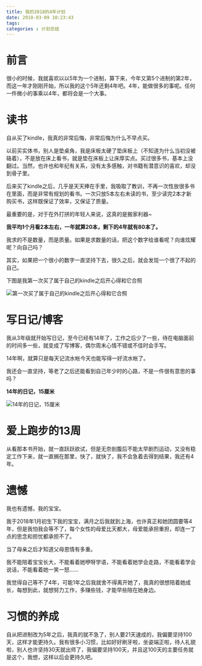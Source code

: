 ```yaml
---
title: 我的2018的4年计划
date: 2018-03-09 10:23:43
tags:
categories : 计划总结
---
```


# 前言

很小的时候，我就喜欢以以5年为一个进制，算下来，今年又第5个进制的第2年，而这一年才刚刚开始，所以我的这个5年还剩4年吧。4年，能做很多的事呢。任何一件微小的事乘以4年，都将会是一个大事。



# 读书

自从买了kindle，我真的非常后悔，非常后悔为什么不早点买。

以前买实体书，别人是垫桌角，我是床板太硬了垫床板上（不知道为什么当初没被硌着），不是放在床上看书，就是垫在床板上让床厚实点。买过很多书，基本上没翻过。当然，也许也和年纪有关系，没有太多感触，对书籍有潜意识的喜欢，却没到骨子里。

后来买了kindle之后，几乎是天天捧在手里，我吸取了教训，不再一次性放很多书在里面，而是非常有规划的看书。一次只放5本左右未读的书，至少读完2本才新购买书，这样既保证了效率，又保证了质量。

最重要的是，对于在外打拼的年轻人来说，这真的是搬家利器~

**我平均1个月看2本左右，一年就算20本，剩下的4年就有80本了。**

我求的不是数量，而是质量。如果是求数量的话，把这个数字给谁看呢？向谁炫耀呢？向自己吗？

其实，如果把一个很小的数字一直坚持下去，很久之后，就会发现一个很了不起的自己。

下图是我第一次买了属于自己的kindle之后开心得和它合照

![第一次买了属于自己的kindle之后开心得和它合照](http://upload-images.jianshu.io/upload_images/830956-cfd2ca4a926331ab.jpg?imageMogr2/auto-orient/strip%7CimageView2/2/w/1240)

# 写日记/博客

我从3年级就开始写日记，至今已经有14年了，工作之后少了一些，待在电脑面前的时间多一些，就变成了写博客，偶尔周末心情不错或不佳时会手写。

14年啊，就算只是每天记流水帐今天也能写得一好流水帐了。

我还会一直坚持，等老了之后还能看到自己年少时的心路，不是一件很有意思的事吗？

**14年的日记，15厘米**

![14年的日记，15厘米](https://wx4.sinaimg.cn/mw690/a7b789a9gy1fp6enxcqm4j20qo1bewq3.jpg)

# 爱上跑步的13周

从看那本书开始，就一直跃跃欲试，但是无奈剖腹后不能太早剧烈运动，又没有稳定工作下来，就一直搁在那里，快了，就快了，我不会急着去得到结果，我还有4年。


# 遗憾

我也有遗憾，我的宝宝。

我于2018年1月初生下我的宝宝，满月之后我就到上海，也许真正和她团圆要等4年，但是我怕我会等不了，每个女性的母爱比天都大，母爱能承担重担，却连一丁点的思念和担忧都承担不了。

当了母亲之后才知道父母恩情有多重。

我不能陪着宝宝长大，不能看着她咿呀学语，不能看着她学会走路，不能看着学会说话，不能看着她一笑一怒……

我觉得自己等不了4年，可能1年之后我就舍不得离开她了，我真的很想陪着她成长，每想到此，就想努力工作，多赚些钱，才能早些陪在她身边。

# 习惯的养成

自从把进制改为5年之后，我真的就不急了，别人要21天速成的，我偏要坚持100天，这样才能更持久。我有很多小习惯，比如好好刷牙啦，坐姿端正啦，待人礼貌啦，别人也许坚持30天就出师了，我偏要坚持100天，并且这100天的主要任务就是这个，我想，这样以后会更持久吧。

